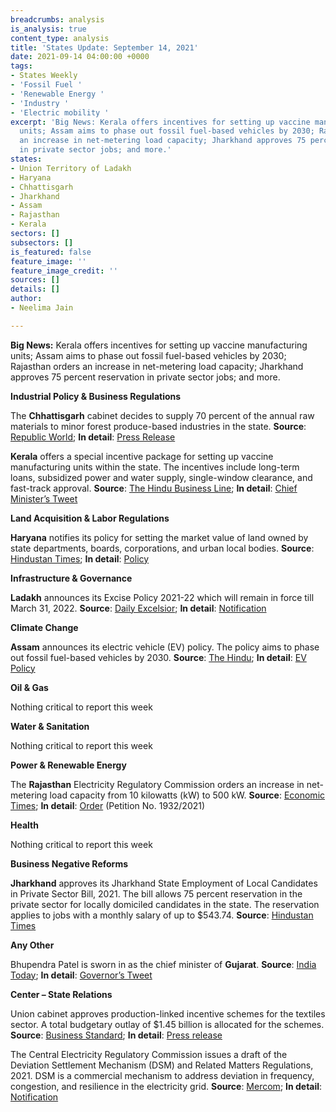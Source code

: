 ```yaml
---
breadcrumbs: analysis
is_analysis: true
content_type: analysis
title: 'States Update: September 14, 2021'
date: 2021-09-14 04:00:00 +0000
tags:
- States Weekly
- 'Fossil Fuel '
- 'Renewable Energy '
- 'Industry '
- 'Electric mobility '
excerpt: 'Big News: Kerala offers incentives for setting up vaccine manufacturing
  units; Assam aims to phase out fossil fuel-based vehicles by 2030; Rajasthan orders
  an increase in net-metering load capacity; Jharkhand approves 75 percent reservation
  in private sector jobs; and more.'
states:
- Union Territory of Ladakh
- Haryana
- Chhattisgarh
- Jharkhand
- Assam
- Rajasthan
- Kerala
sectors: []
subsectors: []
is_featured: false
feature_image: ''
feature_image_credit: ''
sources: []
details: []
author:
- Neelima Jain

---
```

**Big News:** Kerala offers incentives for setting up vaccine manufacturing units; Assam aims to phase out fossil fuel-based vehicles by 2030; Rajasthan orders an increase in net-metering load capacity; Jharkhand approves 75 percent reservation in private sector jobs; and more.

**Industrial Policy & Business Regulations**

The **Chhattisgarh** cabinet decides to supply 70 percent of the annual raw materials to minor forest produce-based industries in the state. **Source**: [Republic World](https://www.republicworld.com/india-news/general-news/chhattisgarh-cabinet-announces-new-reforms-on-domicile-certificates-and-industrial-policy.html); **In detail**: [Press Release](http://dprcg.gov.in/post/1631114315/Cabinet_Meeting)

**Kerala** offers a special incentive package for setting up vaccine manufacturing units within the state. The incentives include long-term loans, subsidized power and water supply, single-window clearance, and fast-track approval. **Source**: [The Hindu Business Line](https://www.thehindubusinessline.com/news/national/kerala-announces-special-packages-for-vaccine-plants/article36377399.ece); **In detail**: [Chief Minister’s Tweet](https://twitter.com/vijayanpinarayi/status/1435571967352967170)

**Land Acquisition & Labor Regulations**

**Haryana** notifies its policy for setting the market value of land owned by state departments, boards, corporations, and urban local bodies. **Source**: [Hindustan Times](https://www.hindustantimes.com/cities/chandigarh-news/policy-for-fixation-of-market-rate-of-government-land-comes-into-force-in-haryana-101630956830407.html); **In detail**: [Policy](https://cdnbbsr.s3waas.gov.in/s3d79c6256b9bdac53a55801a066b70da3/uploads/2021/07/2021071376.pdf)

**Infrastructure & Governance**

**Ladakh** announces its Excise Policy 2021-22 which will remain in force till March 31, 2022. **Source**: [Daily Excelsior](https://www.dailyexcelsior.com/ladakh-ut-comes-up-with-maiden-excise-policy/); **In detail**: [Notification](https://www.dailyexcelsior.com/wp-content/uploads/2021/09/2021091180.pdf)

**Climate Change**

**Assam** announces its electric vehicle (EV) policy. The policy aims to phase out fossil fuel-based vehicles by 2030. **Source**: [The Hindu](https://www.thehindu.com/news/national/other-states/assam-to-phase-out-fossil-fuel-based-vehicles-by-2030/article36358890.ece); **In detail**: [EV Policy](https://industries.assam.gov.in/sites/default/files/swf_utility_folder/departments/industries_com_oid_4/portlet/level_2/ilovepdf_merged.pdf)

**Oil & Gas**

Nothing critical to report this week

**Water & Sanitation**

Nothing critical to report this week

**Power & Renewable Energy**

The **Rajasthan** Electricity Regulatory Commission orders an increase in net-metering load capacity from 10 kilowatts (kW) to 500 kW. **Source**: [Economic Times](https://energy.economictimes.indiatimes.com/news/renewable/rajasthan-rerc-raises-net-metering-load-capacity-up-to-500kw/86026321); **In detail**: [Order](https://rerc.rajasthan.gov.in/rerc-user-files/office-orders) (Petition No. 1932/2021)

**Health**

Nothing critical to report this week

**Business Negative Reforms**

**Jharkhand** approves its Jharkhand State Employment of Local Candidates in Private Sector Bill, 2021. The bill allows 75 percent reservation in the private sector for locally domiciled candidates in the state. The reservation applies to jobs with a monthly salary of up to $543.74. **Source**: [Hindustan Times](https://www.hindustantimes.com/india-news/jharkhand-assembly-clears-bill-on-75-quota-for-locals-in-private-sector-101631126684055.html)

**Any Other**

Bhupendra Patel is sworn in as the chief minister of **Gujarat**. **Source**: [India Today](https://www.indiatoday.in/india/story/gujarat-bjp-news-bhupendra-patel-swearing-in-ceremony-live-updates-1852108-2021-09-13); **In detail**: [Governor’s Tweet](https://twitter.com/ADevvrat/status/1437069729072443395)

**Center – State Relations**

Union cabinet approves production-linked incentive schemes for the textiles sector. A total budgetary outlay of $1.45 billion is allocated for the schemes. **Source**: [Business Standard](https://www.business-standard.com/article/economy-policy/cabinet-approves-rs-10-683-cr-pli-scheme-for-textiles-goyal-121090800700_1.html); **In detail**: [Press release](https://pib.gov.in/PressReleasePage.aspx?PRID=1753118)

The Central Electricity Regulatory Commission issues a draft of the Deviation Settlement Mechanism (DSM) and Related Matters Regulations, 2021. DSM is a commercial mechanism to address deviation in frequency, congestion, and resilience in the electricity grid. **Source**: [Mercom](https://mercomindia.com/cerc-announces-draft-deviation-settlement-mechanism/); **In detail**: [Notification](https://cercind.gov.in/2021/draft_reg/Draft%20DSM%20Regulations_070921.pdf)